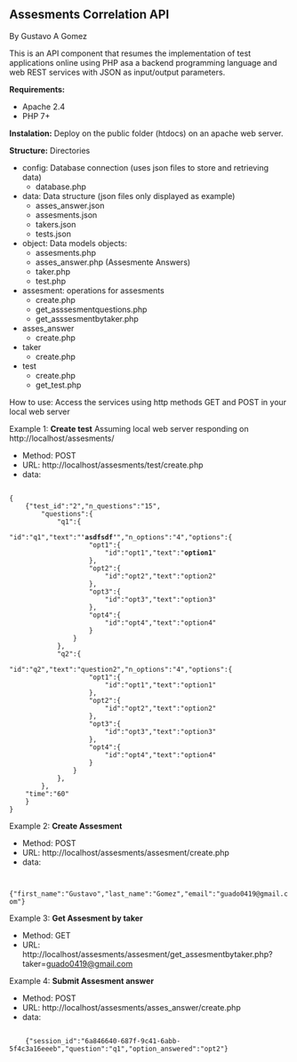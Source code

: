 Assesments Correlation API
-
By Gustavo A Gomez

This is an API component that resumes the implementation of test applications online using PHP asa a backend programming language and web REST services with JSON as input/output parameters.

<b>Requirements:</b>
- Apache 2.4
- PHP 7+

<b>Instalation:</b>
Deploy on the public folder (htdocs) on an apache web server.

<b>Structure:</b>
Directories

- config: Database connection (uses json files to store and retrieving data)
	- database.php
- data: Data structure (json files only displayed as example)
	- asses_answer.json
	- assesments.json
	- takers.json
	- tests.json
- object: Data models objects:
	- assesments.php
	- asses_answer.php (Assesmente Answers)
	- taker.php
	- test.php
- assesment: operations for assesments
	- create.php
	- get_asssesmentquestions.php
	- get_asssesmentbytaker.php
- asses_answer
	- create.php
- taker
	- create.php
- test
	- create.php
	- get_test.php

How to use:
Access the services using http methods GET and POST in your local web server

Example 1: <b>Create test</b>
Assuming local web server responding on http://localhost/assesments/

- Method: POST
- URL: http://localhost/assesments/test/create.php
- data:<br> 
<code>
{
	{"test_id":"2","n_questions":"15",
	    "questions":{
	        "q1":{
	        	"id":"q1","text":"<b>'asdfsdf'</b>","n_options":"4","options":{
	        		"opt1":{
	        			"id":"opt1","text":"<b>option1</b>"
	        		},
	        		"opt2":{
	        			"id":"opt2","text":"option2"
	        		},
	        		"opt3":{
	        			"id":"opt3","text":"option3"
	        		},
	        		"opt4":{
	        			"id":"opt4","text":"option4"
	        		}
	        	}
	        },
	        "q2":{
	        	"id":"q2","text":"question2","n_options":"4","options":{
	        		"opt1":{
	        			"id":"opt1","text":"option1"
	        		},
	        		"opt2":{
	        			"id":"opt2","text":"option2"
	        		},
	        		"opt3":{
	        			"id":"opt3","text":"option3"
	        		},
	        		"opt4":{
	        			"id":"opt4","text":"option4"
	        		}
	        	}
	    	},
	    },
	"time":"60"
	}
}
</code>

Example 2: <b>Create Assesment</b>
- Method: POST
- URL: http://localhost/assesments/assesment/create.php
- data:<br> 
<code>
	{"first_name":"Gustavo","last_name":"Gomez","email":"guado0419@gmail.com"}
</code>

Example 3: <b>Get Assesment by taker</b>
- Method: GET
- URL: http://localhost/assesments/assesment/get_assesmentbytaker.php?taker=guado0419@gmail.com

Example 4: <b>Submit Assesment answer</b>
- Method: POST
- URL: http://localhost/assesments/asses_answer/create.php
- data: <br>
<code>
	{"session_id":"6a846640-687f-9c41-6abb-5f4c3a16eeeb","question":"q1","option_answered":"opt2"}	
</code>
